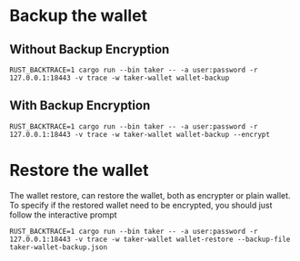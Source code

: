 # Backup the wallet
## Without Backup Encryption
```
RUST_BACKTRACE=1 cargo run --bin taker -- -a user:password -r 127.0.0.1:18443 -v trace -w taker-wallet wallet-backup
```
## With Backup Encryption
```
RUST_BACKTRACE=1 cargo run --bin taker -- -a user:password -r 127.0.0.1:18443 -v trace -w taker-wallet wallet-backup --encrypt
```
# Restore the wallet
The wallet restore, can restore the wallet, both as encrypter or plain wallet. To specify if the restored wallet need to be encrypted, you should just follow the interactive prompt
```
RUST_BACKTRACE=1 cargo run --bin taker -- -a user:password -r 127.0.0.1:18443 -v trace -w taker-wallet wallet-restore --backup-file taker-wallet-backup.json
```
